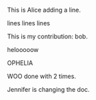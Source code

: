 

This is Alice adding a line.

lines lines lines


This is my contribution: bob.

 helooooow

OPHELIA


WOO done with 2 times.

Jennifer is changing the doc.
